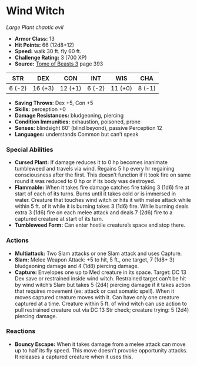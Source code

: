 # Wind Witch

*Large* *Plant* *chaotic evil*

- **Armor Class:** 13
- **Hit Points:** 66 (12d8+12)
- **Speed:** walk 30 ft. fly 60 ft.
- **Challenge Rating:** 3 (700 XP)
- **Source:** [Tome of Beasts 3](https://koboldpress.com/kpstore/product/tome-of-beasts-3-for-5th-edition/) page 393

| STR | DEX | CON | INT | WIS | CHA |
| --- | --- | --- | --- | --- | --- |
| 6 (-2) | 16 (+3) | 12 (+1) | 6 (-2) | 11 (+0) | 8 (-1) |

- **Saving Throws**: Dex +5, Con +5
- **Skills:** perception +0
- **Damage Resistances:** bludgeoning, piercing
- **Condition Immunities:** exhaustion, poisoned, prone
- **Senses:** blindsight 60' (blind beyond), passive Perception 12
- **Languages:** understands Common but can’t speak

### Special Abilities

- **Cursed Plant:** If damage reduces it to 0 hp becomes inanimate tumbleweed and travels via wind. Regains 5 hp every hr regaining consciousness after the first. This doesn’t function if it took fire on same round it was reduced to 0 hp or if its body was destroyed.
- **Flammable:** When it takes fire damage catches fire taking 3 (1d6) fire at start of each of its turns. Burns until it takes cold or is immersed in water. Creature that touches wind witch or hits it with melee attack while within 5 ft. of it while it is burning takes 3 (1d6) fire. While burning deals extra 3 (1d6) fire on each melee attack and deals 7 (2d6) fire to a captured creature at start of its turn.
- **Tumbleweed Form:** Can enter hostile creature’s space and stop there.

### Actions

- **Multiattack:** Two Slam attacks or one Slam attack and uses Capture.
- **Slam:** Melee Weapon Attack: +5 to hit, 5 ft., one target, 7 (1d8+ 3) bludgeoning damage and 4 (1d8) piercing damage.
- **Capture:** Envelopes one up to Med creature in its space. Target: DC 13 Dex save or restrained inside wind witch. Restrained target can’t be hit by wind witch’s Slam but takes 5 (2d4) piercing damage if it takes action that requires movement (ex: attack or cast somatic spell). When it moves captured creature moves with it. Can have only one creature captured at a time. Creature within 5 ft. of wind witch can use action to pull restrained creature out via DC 13 Str check; creature trying: 5 (2d4) piercing damage.

### Reactions

- **Bouncy Escape:** When it takes damage from a melee attack can move up to half its fly speed. This move doesn’t provoke opportunity attacks. It releases a captured creature when it uses this.


